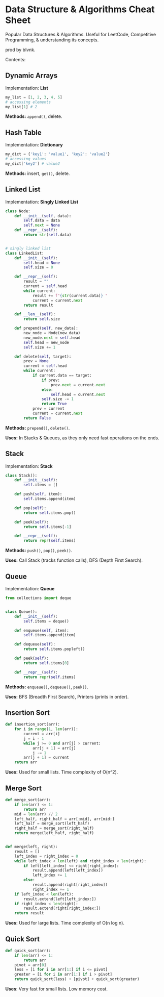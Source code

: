 # Data Structure & Algorithms Cheat Sheet

Popular Data Structures & Algorithms. Useful for LeetCode, Competitive Programming, & understanding its concepts.

prod by blvnk.

Contents:

## Dynamic Arrays

Implementation: **List**

```py
my_list = [1, 2, 3, 4, 5]
# accessing elements
my_list[1] # 2
```

**Methods:** `append()`, delete.

## Hash Table

Implementation: **Dictionary**

```py
my_dict = {'key1': 'value1', 'key2': 'value2'}
# accessing values
my_dict['key2'] # value2
```

**Methods:** insert, `get()`, delete.

## Linked List

Implementation: **Singly Linked List**

```py
class Node:
    def __init__(self, data):
        self.data = data
        self.next = None
    def __repr__(self):
        return str(self.data)


# singly linked list
class LinkedList:
    def __init__(self):
        self.head = None
        self.size = 0

    def __repr__(self):
        result = ""
        current = self.head
        while current:
            result += f"{str(current.data)} "
            current = current.next
        return result

    def __len__(self):
        return self.size

    def prepend(self, new_data):
        new_node = Node(new_data)
        new_node.next = self.head
        self.head = new_node
        self.size += 1

    def delete(self, target):
        prev = None
        current = self.head
        while current:
            if current.data == target:
                if prev:
                    prev.next = current.next
                else:
                    self.head = current.next
                self.size -= 1
                return True
            prev = current
            current = current.next
        return False
```

**Methods:** `prepend()`, `delete()`.

**Uses:** In Stacks & Queues, as they only need fast operations on the ends.

## Stack

Implementation: **Stack**

```py
class Stack():
    def __init__(self):
        self.items = []

    def push(self, item):
        self.items.append(item)

    def pop(self):
        return self.items.pop()

    def peek(self):
        return self.items[-1]

    def __repr__(self):
        return repr(self.items)
```

**Methods:** `push()`, `pop()`, `peek()`.

**Uses:** Call Stack (tracks function calls), DFS (Depth First Search).

## Queue

Implementation: **Queue**

```py
from collections import deque


class Queue():
    def __init__(self):
        self.items = deque()

    def enqueue(self, item):
        self.items.append(item)

    def dequeue(self):
        return self.items.popleft()

    def peek(self):
        return self.items[0]

    def __repr__(self):
        return repr(self.items)
```

**Methods:** `enqueue()`, `dequeue()`, `peek()`.

**Uses:** BFS (Breadth First Search), Printers (prints in order).

## Insertion Sort

```py
def insertion_sort(arr):
    for i in range(1, len(arr)):
        current = arr[i]
        j = i - 1
        while j >= 0 and arr[j] > current:
            arr[j + 1] = arr[j]
            j -= 1
        arr[j + 1] = current
    return arr
```

**Uses:** Used for small lists. Time complexity of O(n^2).

## Merge Sort

```py
def merge_sort(arr):
    if len(arr) <= 1:
        return arr
    mid = len(arr) // 2
    left_half, right_half = arr[:mid], arr[mid:]
    left_half = merge_sort(left_half)
    right_half = merge_sort(right_half)
    return merge(left_half, right_half)


def merge(left, right):
    result = []
    left_index = right_index = 0
    while left_index < len(left) and right_index < len(right):
        if left[left_index] <= right[right_index]:
            result.append(left[left_index])
            left_index += 1
        else:
            result.append(right[right_index])
            right_index += 1
    if left_index < len(left):
        result.extend(left[left_index:])
    if right_index < len(right):
        result.extend(right[right_index:])
    return result
```

**Uses:** Used for large lists. Time complexity of O(n log n).


## Quick Sort

```py
def quick_sort(arr):
    if len(arr) <= 1:
        return arr
    pivot = arr[0]
    less = [i for i in arr[1:] if i <= pivot]
    greater = [i for i in arr[1:] if i > pivot]
    return quick_sort(less) + [pivot] + quick_sort(greater)
```

**Uses**: Very fast for small lists. Low memory cost.
